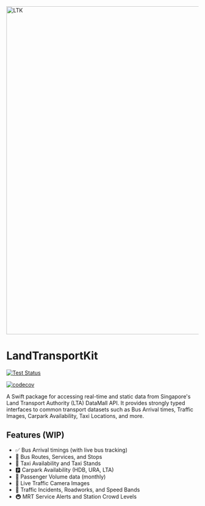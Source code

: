<img width="1920" height="859" alt="LTK" src="https://github.com/user-attachments/assets/8967b445-ee4f-48ab-a945-cc4298e01486" />

# LandTransportKit

[![Test Status](https://github.com/stuartbreckenridge/LandTransportKit/actions/workflows/build.yml/badge.svg)](https://github.com/stuartbreckenridge/LandTransportKit/actions/workflows/build.yml)

[![codecov](https://codecov.io/github/stuartbreckenridge/LandTransportKit/branch/main/graph/badge.svg?token=NW40O25ANG)](https://codecov.io/github/stuartbreckenridge/LandTransportKit)



A Swift package for accessing real-time and static data from Singapore's Land Transport Authority (LTA) DataMall API. It provides strongly typed interfaces to common transport datasets such as Bus Arrival times, Traffic Images, Carpark Availability, Taxi Locations, and more.

## Features (WIP)

- ✅ Bus Arrival timings (with live bus tracking)
- 🚏 Bus Routes, Services, and Stops
- 🚖 Taxi Availability and Taxi Stands
- 🅿️ Carpark Availability (HDB, URA, LTA)
- 🚌 Passenger Volume data (monthly)
- 📸 Live Traffic Camera Images
- 🚧 Traffic Incidents, Roadworks, and Speed Bands
- 🚇 MRT Service Alerts and Station Crowd Levels
